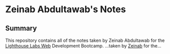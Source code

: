 # Zeinab Abdultawab's Notes
## Summary 

This repository contains all of the notes taken by Zeinab Abdultawab for the [Lighthouse Labs Web](https://www.lighthouselabs.ca/) Development Bootcamp.
...taken by [Zeinab](https://github.com/Zeinaaaa/lighthouse-web-notes) for the...